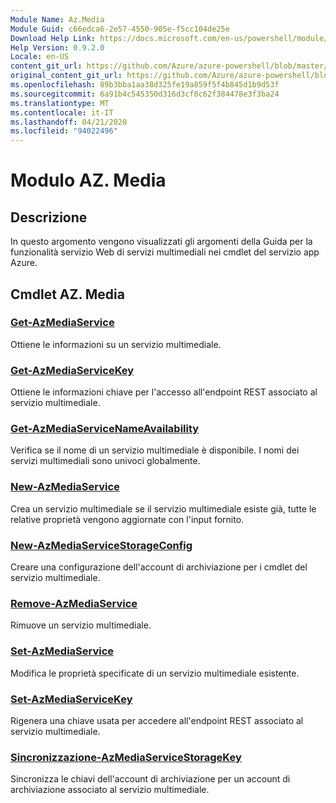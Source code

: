 ```yaml
---
Module Name: Az.Media
Module Guid: c66edca6-2e57-4550-905e-f5cc104de25e
Download Help Link: https://docs.microsoft.com/en-us/powershell/module/az.media
Help Version: 0.9.2.0
Locale: en-US
content_git_url: https://github.com/Azure/azure-powershell/blob/master/src/Media/Media/help/Az.Media.md
original_content_git_url: https://github.com/Azure/azure-powershell/blob/master/src/Media/Media/help/Az.Media.md
ms.openlocfilehash: 89b3bba1aa38d325fe19a859f5f4b845d1b9d53f
ms.sourcegitcommit: 6a91b4c545350d316d3cf8c62f384478e3f3ba24
ms.translationtype: MT
ms.contentlocale: it-IT
ms.lasthandoff: 04/21/2020
ms.locfileid: "94022496"
---
```

# Modulo AZ. Media
## Descrizione
In questo argomento vengono visualizzati gli argomenti della Guida per la funzionalità servizio Web di servizi multimediali nei cmdlet del servizio app Azure.

## Cmdlet AZ. Media
### [Get-AzMediaService](Get-AzMediaService.md)
Ottiene le informazioni su un servizio multimediale.

### [Get-AzMediaServiceKey](Get-AzMediaServiceKey.md)
Ottiene le informazioni chiave per l'accesso all'endpoint REST associato al servizio multimediale.

### [Get-AzMediaServiceNameAvailability](Get-AzMediaServiceNameAvailability.md)
Verifica se il nome di un servizio multimediale è disponibile.
I nomi dei servizi multimediali sono univoci globalmente.

### [New-AzMediaService](New-AzMediaService.md)
Crea un servizio multimediale se il servizio multimediale esiste già, tutte le relative proprietà vengono aggiornate con l'input fornito.

### [New-AzMediaServiceStorageConfig](New-AzMediaServiceStorageConfig.md)
Creare una configurazione dell'account di archiviazione per i cmdlet del servizio multimediale.

### [Remove-AzMediaService](Remove-AzMediaService.md)
Rimuove un servizio multimediale.

### [Set-AzMediaService](Set-AzMediaService.md)
Modifica le proprietà specificate di un servizio multimediale esistente.

### [Set-AzMediaServiceKey](Set-AzMediaServiceKey.md)
Rigenera una chiave usata per accedere all'endpoint REST associato al servizio multimediale.

### [Sincronizzazione-AzMediaServiceStorageKey](Sync-AzMediaServiceStorageKey.md)
Sincronizza le chiavi dell'account di archiviazione per un account di archiviazione associato al servizio multimediale.

